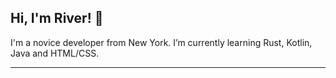 ## Hi, I'm River! 👋
I'm a novice developer from New York. I’m currently learning Rust, Kotlin, Java and HTML/CSS.

---
